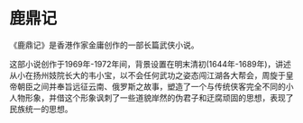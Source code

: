 # 鹿鼎记

《鹿鼎记》是香港作家金庸创作的一部长篇武侠小说。

这部小说创作于1969年-1972年间，背景设置在明末清初(1644年-1689年)，讲述从小在扬州妓院长大的韦小宝，以不会任何武功之姿态闯江湖各大帮会，周旋于皇帝朝臣之间并奉旨远征云南、俄罗斯之故事，塑造了一个与传统侠客完全不同的小人物形象，并借这个形象讽刺了一些道貌岸然的伪君子和迂腐顽固的思想，表现了民族统一的思想。